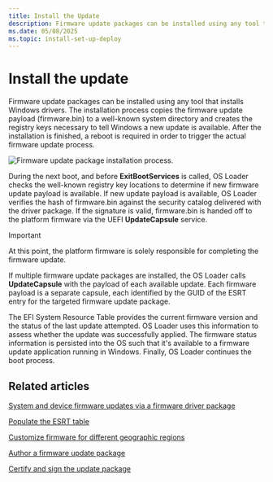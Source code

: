 ```yaml
---
title: Install the Update
description: Firmware update packages can be installed using any tool that installs Windows drivers.
ms.date: 05/08/2025
ms.topic: install-set-up-deploy
---
```


# Install the update

Firmware update packages can be installed using any tool that installs Windows drivers. The installation process copies the firmware update payload (firmware.bin) to a well-known system directory and creates the registry keys necessary to tell Windows a new update is available. After the installation is finished, a reboot is required in order to trigger the actual firmware update process.

![Firmware update package installation process.](images/updateinstallprocess.png)

During the next boot, and before **ExitBootServices** is called, OS Loader checks the well-known registry key locations to determine if new firmware update payload is available. If new update payload is available, OS Loader verifies the hash of firmware.bin against the security catalog delivered with the driver package. If the signature is valid, firmware.bin is handed off to the platform firmware via the UEFI **UpdateCapsule** service.

> [!IMPORTANT]
> At this point, the platform firmware is solely responsible for completing the firmware update.

If multiple firmware update packages are installed, the OS Loader calls **UpdateCapsule** with the payload of each available update. Each firmware payload is a separate capsule, each identified by the GUID of the ESRT entry for the targeted firmware update package.

The EFI System Resource Table provides the current firmware version and the status of the last update attempted. OS Loader uses this information to assess whether the update was successfully applied. The firmware status information is persisted into the OS such that it's available to a firmware update application running in Windows. Finally, OS Loader continues the boot process.

## Related articles

[System and device firmware updates via a firmware driver package](system-and-device-firmware-updates-via-a-firmware-driver-package.md)  

[Populate the ESRT table](populating-the-esrt-table.md)  

[Customize firmware for different geographic regions](customizing-firmware-for-different-geographic-regions.md)  

[Author a firmware update package](authoring-a-firmware-update-package.md)  

[Certify and sign the update package](certifying-and-signing-the-update-package.md)  
